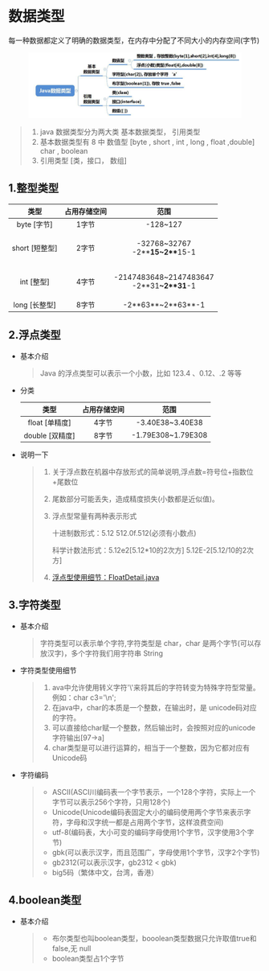 # 数据类型

每一种数据都定义了明确的数据类型，在内存中分配了不同大小的内存空间(字节)

<figure><img src="../../../.gitbook/assets/image.png" alt=""><figcaption></figcaption></figure>

> 1. java 数据类型分为两大类 基本数据类型， 引用类型
> 2. 基本数据类型有 8 中 数值型 \[byte , short , int , long , float ,double] char , boolean
> 3. 引用类型 \[类，接口， 数组]

## 1.整型类型

|      类型      | 占用存储空间 |                                范围                                |
| :----------: | :----: | :--------------------------------------------------------------: |
|  byte \[字节]  |   1字节  |                             -128\~127                            |
| short \[短整型] |   2字节  |      <p>-32768~32767<br>-2**<strong>15~2**</strong>15-1</p>      |
|   int \[整型]  |   4字节  | <p>-2147483648~2147483647<br>-2**31<strong>~2**31</strong>-1</p> |
|  long \[长整型] |   8字节  |                      -2\*\*63**\~2\*\*63**-1                     |

## 2.浮点类型

*   基本介绍

    > Java 的浮点类型可以表示一个小数，比如 123.4 、0.12、.2 等等


*   分类



    |       类型      | 占用存储空间 |          范围         |
    | :-----------: | :----: | :-----------------: |
    |  float \[单精度] |   4字节  |  -3.40E38\~3.40E38  |
    | double \[双精度] |   8字节  | -1.79E308\~1.79E308 |
*   说明一下

    > 1. 关于浮点数在机器中存放形式的简单说明,浮点数=符号位+指数位+尾数位
    > 2. 尾数部分可能丢失，造成精度损失(小数都是近似值)。
    > 3.  浮点型常量有两种表示形式
    >
    >     十进制数形式：5.12 512.0f.512(必须有小数点)
    >
    >     科学计数法形式：5.12e2\[5.12\*10的2次方] 5.12E-2\[5.12/10的2次方]
    > 4. [浮点型使用细节：FloatDetail.java](https://gitee.com/jia-yan\_dong/code/tree/master/Java/javacode/chapter03/FloatDetail.java)

## 3.字符类型

*   基本介绍&#x20;

    > 字符类型可以表示单个字符,字符类型是 char，char 是两个字节(可以存放汉字)，多个字符我们用字符串 String


*   字符类型使用细节

    > 1. ava中允许使用转义字符'\\'来将其后的字符转变为特殊字符型常量。例如：char c3='\n';
    > 2. 在java中，char的本质是一个整数，在输出时，是 unicode码对应的字符。&#x20;
    > 3. 可以直接给char赋一个整数，然后输出时，会按照对应的unicode字符输出\[97->a]&#x20;
    > 4. char类型是可以进行运算的，相当于一个整数，因为它都对应有Unicode码


*   字符编码

    > * ASCII(ASCI川编码表一个字节表示，一个128个字符，实际上一个字节可以表示256个字符，只用128个)&#x20;
    > * Unicode(Unicode编码表固定大小的编码使用两个字节来表示字符，字母和汉字统一都是占用两个字节，这样浪费空间)&#x20;
    > * utf-8(编码表，大小可变的编码字母使用1个字节，汉字使用3个字节)&#x20;
    > * gbk(可以表示汉字，而且范围广，字母使用1个字节，汉字2个字节)&#x20;
    > * gb2312(可以表示汉字，gb2312 < gbk)&#x20;
    > * big5码（繁体中文，台湾，香港）

## 4.boolean类型

*   基本介绍

    > * 布尔类型也叫boolean类型，booolean类型数据只允许取值true和false,无 null&#x20;
    > * boolean类型占1个字节
